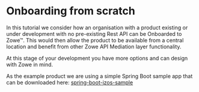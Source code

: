 # Onboarding from scratch

In this tutorial we consider how an organisation with a product existing or under development with no pre-existing Rest API can be Onboarded to Zowe&trade;. This would then allow the product to be available from a central location and benefit from other Zowe API Mediation layer functionality. 

At this stage of your development you have more options and can design with Zowe in mind. 

As the example product we are using a simple Spring Boot sample app that can be downloaded here: [spring-boot-jzos-sample](https://github.com/zowe/spring-boot-jzos-sample)